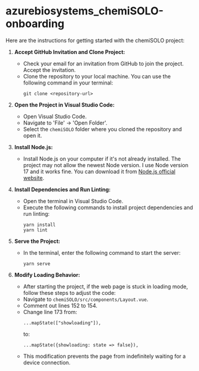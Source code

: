 # azurebiosystems_chemiSOLO-onboarding
Here are the instructions for getting started with the chemiSOLO project:

1. **Accept GitHub Invitation and Clone Project:**
   - Check your email for an invitation from GitHub to join the project. Accept the invitation.
   - Clone the repository to your local machine. You can use the following command in your terminal:
     ```
     git clone <repository-url>
     ```

2. **Open the Project in Visual Studio Code:**
   - Open Visual Studio Code.
   - Navigate to 'File' -> 'Open Folder'.
   - Select the `chemiSOLO` folder where you cloned the repository and open it.

3. **Install Node.js:**
   - Install Node.js on your computer if it's not already installed. The project may not allow the newest Node version. I use Node version 17 and it works fine. You can download it from [Node.js official website](https://nodejs.org/).

4. **Install Dependencies and Run Linting:**
   - Open the terminal in Visual Studio Code.
   - Execute the following commands to install project dependencies and run linting:
     ```
     yarn install
     yarn lint
     ```

5. **Serve the Project:**
   - In the terminal, enter the following command to start the server:
     ```
     yarn serve
     ```

6. **Modify Loading Behavior:**
   - After starting the project, if the web page is stuck in loading mode, follow these steps to adjust the code:
   - Navigate to `chemiSOLO/src/components/Layout.vue`.
   - Comment out lines 152 to 154.
   - Change line 173 from:
     ```
     ...mapState(["showloading"]),
     ```
     to:
     ```
     ...mapState({showloading: state => false}),
     ```
   - This modification prevents the page from indefinitely waiting for a device connection.
